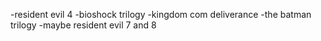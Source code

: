 -resident evil 4
-bioshock trilogy
-kingdom com deliverance
-the batman trilogy
-maybe resident evil 7 and 8